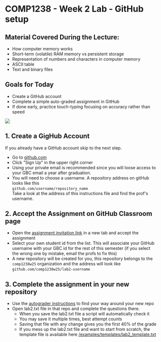 # COMP1238 - Week 2 Lab - GitHub setup

## Material Covered During the Lecture:
- How computer memory works
- Short-term (volatile) RAM memory vs persistent storage
- Representation of numbers and characters in computer memory
- ASCII table
- Text and binary files

## Goals for Today
- Create a GitHub account
- Complete a simple auto-graded assignment in GitHub
- If done early, practice touch-typing focusing on accuracy rather than speed

![](https://classroom.github.com/assets/classroom-illustration-ae26b292c1f8278b1865d1315c24fd56707467d711a031870536a9ad3aa1aeb2.svg)

## 1. Create a GigHub Account
If you already have a GitHub account skip to the next step.

 - Go to [github.com](https://github.com/)
 - Click "Sign Up" in the upper right corner
 - Using your private email is recommended since you will loose access to your GBC email a year after graduation.
 - You will need to choose a username. A repository address on gitHub looks like this  
 `github.com/username/repository_name`  
 Take a look at the address of this instructions file and find the prof's username.
 

## 2. Accept the Assignment on GitHub Classroom page
 - Open the 
   [assignment invitation link](https://classroom.github.com/a/oUg7dnXT) 
   in a new tab and accept the assignment
 - Select your own student id from the list. This will associate your GitHub username with your GBC id for the rest of this semester (if you select the wrong one by mistake, email the profs to fix this)
 - A new repository will be created for you, this repository belongs to the `comp1238w25` organization and the address will look like  
 `github.com/comp1238w25/lab2-username`

## 3. Complete the assignment in your new repository
- Use the [autograder instructions](autograder_instructions.md) to find your way around your new repo
- Open lab2.txt file in that repo and complete the questions there.
    - When you save the lab2.txt file a script will automatically check it
    - You may save it multiple times, best attempt counts
    - Saving that file with any change gives you the first 40% of the grade
    - If you mess up the lab2.txt file and want to start from scratch, the template file is available here [/examples/templates/lab2_template.txt](/examples/templates/lab2_template.txt)


